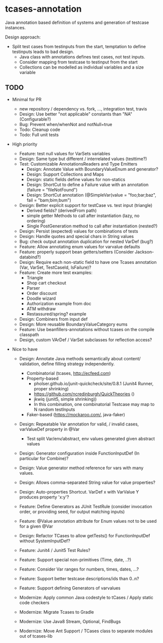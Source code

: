 # tcases-annotation

Java annotation based definition of systems and generation of testcase instances.

Design approach:

* Split test cases from testinputs from the start, temptation to define testinputs leads to bad design.
  * Java class with annotations defines test cases, not test inputs.
  * Consider mapping from testcase to testinput from the start
  * Collections can be modelled as individual variables and a size variable


## TODO


* Minimal for PR
  * new repository / dependency vs. fork, ..., integration test, travis
  * Design: Use better "not applicable" constants than "NA" (Configurable?)
  * Bug: Prevent when/whenNot and notNull=true
  * Todo: Cleanup code
  * Todo: Full unit tests

* High priority
  * Feature: test null values for VarSets variables
  * Design: Same type but different / interrelated values (testtime?)
  * Test: Customizable AnnotationsReaders and Type Emitters
    * Design: Annotate Value with BoundaryValueEnum and generator?
    * Design: Support Collections and Maps
    * Design: static fields define values for non-statics
    * Design: ShortCut to define a Failure value with an annotation (failure = "fileNotFound")
    * Design: ShortCut annotation (@SimpleVar(value = "foo;bar;baz", fail = "bam;bim;bum")
  * Design: Better explicit support for testCase vs. test input (triangle)
    * Derived fields? (derivedFrom path)
    * simple getter Methods to call after instantiation (lazy, no ordering)
    * Single PostGeneration method to call after instantiation (nested?)
  * Design: Persist (expected) values for combinations of tests
  * Design: Handle quotes and special chars in String values
  * Bug: check output annotation duplication for nested VarDef (bug?)
  * Feature: Allow annotating enum values for varvalue defaults
  * Feature: properly support bean getters/setters (Consider Jackson-databind?)
  * Design: Require each non-static field to have one Tcases annotation (Var, VarSet, TestCaseId, IsFailure)?
  * Feature: Create more test examples:
    * Triangle
    * Shop cart checkout
    * Parser
    * Order discount
    * Doodle wizard
    * Authorization example from doc
    * ATM withdraw
    * Restassured/spring? example
  * Design: Combiners from input def
  * Design: More reusable BoundaryValueCategory eums
  * Feature: Use beanfillers-annotations without tcases on the compile classpath
  * Design, custom VArDef / VarSet subclasses for reflection access?

* Nice to have
  * Design: Annotate Java methods semantically about content/ validation, define filling strategy independently.
    * Combinatorial (tcases, http://ecfeed.com)
    * Property-based
      * pholser.github.io/junit-quickcheck/site/0.8.1 (Junit4 Runner, proper shrinking)
      * https://github.com/ncredinburgh/QuickTheories ()
      * jkwiq (junit5, simple shrinking))
      * In this combination, one combinatorial Testcase may map to N random testInputs
    * Faker-based (https://mockaroo.com/, java-faker)

  * Design: Repeatable Var annotation for valid, / invalid cases, varValueDef property in @Var
    * Test split Var/env/abstract, env values generated given abstract values
  * Design: Generator configuration inside FunctionInputDef (In particular for Combine)?
  * Design: Value generator method reference for vars with many values.
  * Design: Allows comma-separated String value for value properties?
  * Design: Auto-properties Shortcut. VarDef x with VarValue Y produces property 'x:y'?
  * Feature: Define Generators as JUnit TestRule (consider invocation order, or providing seed, for output matching inputs)
  * Feature: @Value annotation attribute for Enum values not to be used for a given @Var
  * Design: Refactor TCases to allow getTests() for FunctionInputDef without SystemInputDef?
  * Feature: Junit4 / Junit5 Test Rules?
  * Feature: Support special non-primitives (Time, date, ..?)
  * Feature: Consider Var ranges for numbers, times, dates, ...?
  * Feature: Support better testcase descriptions/ids than 0..n?
  * Feature: Support defining Generators of varvalues
  * Modernize: Apply common Java codestyle to tCases / Apply static code checkers
  * Modernize: Migrate Tcases to Gradle
  * Modernize: Use Java8 Stream, Optional, FindBugs
  * Modernize: Move Ant Support  / TCases class to separate modules out of tcases-lib
